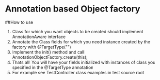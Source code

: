 # Annotation based Object factory

##How to use

1. Class for which you want objects to be created should implement AnnotationAware 
interface
2. Annotate the Class fields for which you need instance created by the factory 
with @TargetType("<full qualified class name string>")
3. Implement the init() method and call AnnotationObjectFactory.create(this);
4. Thats all! You will have your fields initialized with instances of class you 
specified in the @TargetType annotation
5. For example see TestController class examples in test source root